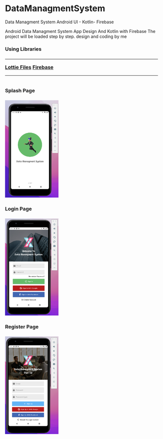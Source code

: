 # DataManagmentSystem
Data Managment System Android UI - Kotlin- Firebase

Android Data Managment System App Design And Kotlin with Firebase
The project will be loaded step by step.
design and coding by me

<h3>Using Libraries<h3>
<hr>
<a href="https://lottiefiles.com/blog/working-with-lottie/getting-started-with-lottie-animations-in-android-app">Lottie Files</a>
  <a href="https://console.firebase.google.com/">Firebase</a>

<hr>
<div style="float:left">
  <h4> Splash Page </h4>
<img src="https://github.com/BUYRAK/DataManagmentSystem/blob/master/screenshots/splash-screen.png" width="35%">
    <h4> Login Page </h4>
<img src="https://github.com/BUYRAK/DataManagmentSystem/blob/master/screenshots/login-screen.png" width="35%">
    <h4> Register Page </h4>
<img src="https://github.com/BUYRAK/DataManagmentSystem/blob/master/screenshots/register-screen.png" width="35%">
<div>
